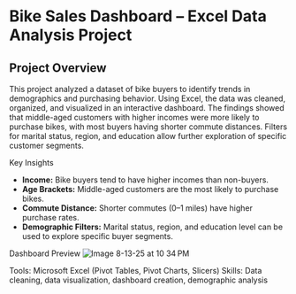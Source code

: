 # Bike Sales Dashboard – Excel Data Analysis Project

## Project Overview
This project analyzed a dataset of bike buyers to identify trends in demographics and purchasing behavior. Using Excel, the data was cleaned, organized, and visualized in an interactive dashboard. The findings showed that middle-aged customers with higher incomes were more likely to purchase bikes, with most buyers having shorter commute distances. Filters for marital status, region, and education allow further exploration of specific customer segments.

Key Insights
- **Income:** Bike buyers tend to have higher incomes than non-buyers.
- **Age Brackets:** Middle-aged customers are the most likely to purchase bikes.
- **Commute Distance:** Shorter commutes (0–1 miles) have higher purchase rates.
- **Demographic Filters:** Marital status, region, and education level can be used to explore specific buyer segments.

Dashboard Preview
![Image 8-13-25 at 10 34 PM](https://github.com/user-attachments/assets/d030369a-25f5-46cb-b5dd-eb8e8de81b49)

Tools: Microsoft Excel (Pivot Tables, Pivot Charts, Slicers)
Skills: Data cleaning, data visualization, dashboard creation, demographic analysis
